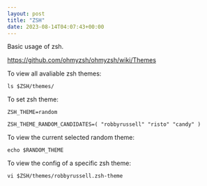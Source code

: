 ```yaml
---
layout: post
title: "ZSH"
date: 2023-08-14T04:07:43+00:00
---
```


Basic usage of zsh.

<https://github.com/ohmyzsh/ohmyzsh/wiki/Themes>

To view all avaliable zsh themes:

```
ls $ZSH/themes/
```

To set zsh theme:

```
ZSH_THEME=random

ZSH_THEME_RANDOM_CANDIDATES=( "robbyrussell" "risto" "candy" )
```

To view the current selected random theme:

```
echo $RANDOM_THEME
```

To view the config of a specific zsh theme:

```
vi $ZSH/themes/robbyrussell.zsh-theme
```
